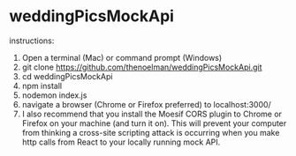# weddingPicsMockApi

instructions:

1) Open a terminal (Mac) or command prompt (Windows)
2) git clone https://github.com/thenoelman/weddingPicsMockApi.git
3) cd weddingPicsMockApi
4) npm install
5) nodemon index.js
6) navigate a browser (Chrome or Firefox preferred) to localhost:3000/
7) I also recommend that you install the Moesif CORS plugin to Chrome or Firefox on your machine (and turn it on).  This will prevent your computer from thinking a cross-site scripting attack is occurring when you make http calls from React to your locally running mock API.